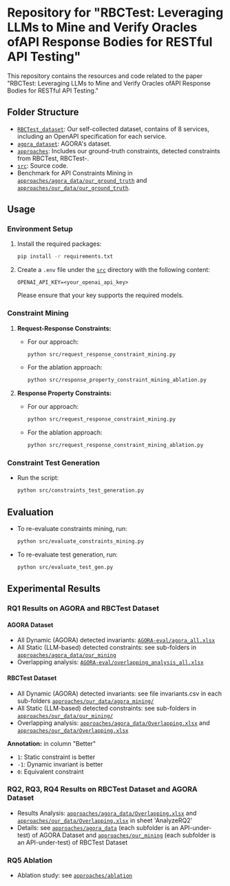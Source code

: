 # Repository for "RBCTest: Leveraging LLMs to Mine and Verify Oracles ofAPI Response Bodies for RESTful API Testing"

This repository contains the resources and code related to the paper "RBCTest: Leveraging LLMs to Mine and Verify Oracles ofAPI Response Bodies for RESTful API Testing."

## Folder Structure

- [`RBCTest_dataset`](RBCTest_dataset): Our self-collected dataset, contains of 8 services, including an OpenAPI specification for each service.
- [`agora_dataset`](AGORA_dataset): AGORA's dataset.
- [`approaches`](approaches): Includes our ground-truth constraints, detected constraints from RBCTest, RBCTest-.
- [`src`](src): Source code.
- Benchmark for API Constraints Mining in [`approaches/agora_data/our_ground_truth`](approaches/agora_data/our_ground_truth) and [`approaches/our_data/our_ground_truth`](approaches/our_data/our_ground_truth).

## Usage

### Environment Setup

1. Install the required packages:
   ```bash
   pip install -r requirements.txt
   ```

2. Create a `.env` file under the [`src`](src) directory with the following content:
   ```
   OPENAI_API_KEY=<your_openai_api_key>
   ```
   Please ensure that your key supports the required models.

### Constraint Mining

1. **Request-Response Constraints:**
   - For our approach:
     ```bash
     python src/request_response_constraint_mining.py
     ```
   - For the ablation approach:
     ```bash
     python src/response_property_constraint_mining_ablation.py
     ```

2. **Response Property Constraints:**
   - For our approach:
     ```bash
     python src/request_response_constraint_mining.py
     ```
   - For the ablation approach:
     ```bash
     python src/request_response_constraint_mining_ablation.py
     ```

### Constraint Test Generation

- Run the script:
  ```bash
  python src/constraints_test_generation.py
  ```

## Evaluation

- To re-evaluate constraints mining, run:
  ```bash
  python src/evaluate_constraints_mining.py
  ```

- To re-evaluate test generation, run:
  ```bash
  python src/evaluate_test_gen.py
  ```
 
## Experimental Results

### RQ1 Results on AGORA and RBCTest Dataset
#### AGORA Dataset
- All Dynamic (AGORA) detected invariants: [`AGORA-eval/agora_all.xlsx`](AGORA-eval/agora_all.xlsx)
- All Static (LLM-based) detected constraints: see sub-folders in [`approaches/agora_data/our_mining`](approaches/agora_data/our_mining)
- Overlapping analysis: [`AGORA-eval/overlapping_analysis_all.xlsx`](AGORA-eval/overlapping_analysis_all.xlsx)
#### RBCTest Dataset
- All Dynamic (AGORA) detected invariants: see file invariants.csv in each sub-folders [`approaches/our_data/agora_mining/`](approaches/our_data/agora_mining) 
- All Static (LLM-based) detected constraints: see sub-folders in [`approaches/our_data/our_mining/`](approaches/our_data/our_mining/)
- Overlapping analysis: [`approaches/agora_data/Overlapping.xlsx`](approaches/agora_data/Overlapping.xlsx) and [`approaches/our_data/Overlapping.xlsx`](approaches/our_data/Overlapping.xlsx)

**Annotation:** in column "Better"
- `1`: Static constraint is better
- `-1`: Dynamic invariant is better
- `0`: Equivalent constraint

### RQ2, RQ3, RQ4 Results on RBCTest Dataset and AGORA Dataset
- Results Analysis: [`approaches/agora_data/Overlapping.xlsx`](approaches/agora_data/Overlapping.xlsx) and [`approaches/our_data/Overlapping.xlsx`](approaches/our_data/Overlapping.xlsx) in sheet 'AnalyzeRQ2'
- Details: see [`approaches/agora_data`](approaches/agora_data) (each subfolder is an API-under-test) of AGORA Dataset and [`approaches/our_mining`](approaches/our_mining) (each subfolder is an API-under-test) of RBCTest Dataset
### RQ5 Ablation
- Ablation study: see [`approaches/ablation`](approaches/ablation)

